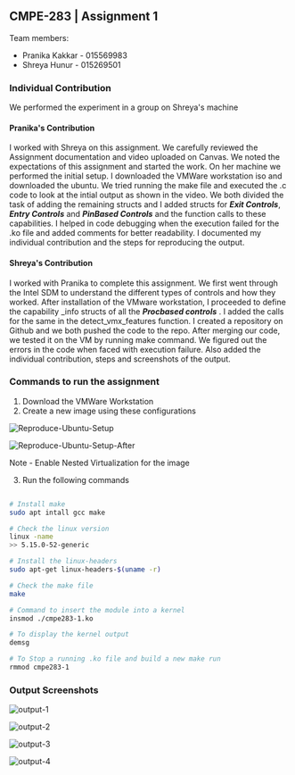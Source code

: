 ## CMPE-283 | Assignment 1

Team members: 
- Pranika Kakkar - 015569983
- Shreya Hunur - 015269501

### Individual Contribution

We performed the experiment in a group on Shreya's machine

#### Pranika's Contribution
I worked with Shreya on this assignment. We carefully reviewed the Assignment documentation and video uploaded on Canvas. We noted the expectations of this assignment and started the work. On her machine we performed the initial setup. I downloaded the VMWare workstation iso and downloaded the ubuntu. We tried running the make file and executed the .c code to look at the intial output as shown in the video. We both divided the task of adding the remaining structs and I added structs for ***Exit Controls***, ***Entry Controls*** and ***PinBased Controls*** and the function calls to these capabilities. I helped in code debugging when the execution failed for the .ko file and added comments for better readability. I documented my individual contribution and the steps for reproducing the output.

#### Shreya's Contribution
I worked with Pranika to complete this assignment. We first went through the Intel SDM to understand the different types of controls and how they worked. After installation of the VMware workstation, I proceeded to define the capability _info structs of all the ***Procbased controls*** . I added the calls for the same in the detect_vmx_features function.  I created a repository on Github and we both pushed the code to the repo. After merging our code, we tested it on the VM by running make command. We figured out the errors in the code when faced with execution failure. Also added the individual contribution, steps and screenshots of the output.

### Commands to run the assignment

1. Download the VMWare Workstation
2. Create a new image using these configurations 

![Reproduce-Ubuntu-Setup](https://user-images.githubusercontent.com/64269342/198120968-e6064996-174b-439c-983b-5511dedd3cb4.png)

![Reproduce-Ubuntu-Setup-After](https://user-images.githubusercontent.com/64269342/198120983-886e1267-a683-49a1-bf44-709af4f39c77.png)

Note - Enable Nested Virtualization for the image

3. Run the following commands
```bash

# Install make
sudo apt intall gcc make

# Check the linux version 
linux -name 
>> 5.15.0-52-generic

# Install the linux-headers
sudo apt-get linux-headers-$(uname -r)

# Check the make file
make

# Command to insert the module into a kernel
insmod ./cmpe283-1.ko

# To display the kernel output
demsg

# To Stop a running .ko file and build a new make run 
rmmod cmpe283-1

```

### Output Screenshots

![output-1](https://user-images.githubusercontent.com/64269342/198120832-7eaa4551-a0d4-426c-a18e-7caff2f069a0.png)

![output-2](https://user-images.githubusercontent.com/64269342/198120871-e1f2bb11-3c90-4218-b44d-ee4010012e9a.png)

![output-3](https://user-images.githubusercontent.com/64269342/198120892-c841f6e0-df2e-450f-85d6-c433fc677c69.png)

![output-4](https://user-images.githubusercontent.com/64269342/198120918-e800a6bb-6b8c-4c69-9261-33432c0e7b82.png)



